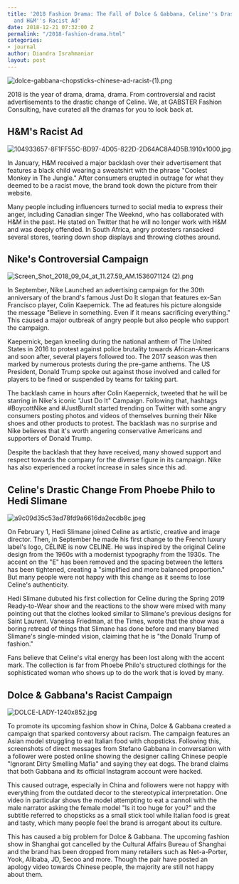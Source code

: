 ```yaml
---
title: '2018 Fashion Drama: The Fall of Dolce & Gabbana, Celine''s Drastic Change
  and H&M''s Racist Ad'
date: 2018-12-21 07:32:00 Z
permalink: "/2018-fashion-drama.html"
categories:
- journal
author: Diandra Israhmaniar
layout: post
---
```


![dolce-gabbana-chopsticks-chinese-ad-racist-(1).png](/uploads/dolce-gabbana-chopsticks-chinese-ad-racist-(1).png)

2018 is the year of drama, drama, drama. From controversial and racist advertisements to the drastic change of Celine. We, at GABSTER Fashion Consulting, have curated all the dramas for you to look back at.

## H&M's Racist Ad
![104933657-8F1FF55C-BD97-4D05-822D-2D64AC8A4D5B.1910x1000.jpg](/uploads/104933657-8F1FF55C-BD97-4D05-822D-2D64AC8A4D5B.1910x1000.jpg)

In January, H&M received a major backlash over their advertisement that features a black child wearing a sweatshirt with the phrase "Coolest Monkey in The Jungle." After consumers erupted in outrage for what they deemed to be a racist move, the brand took down the picture from their website. 

Many people including influencers turned to social media to express their anger, including Canadian singer The Weeknd, who has collaborated with H&M in the past. He stated on Twitter that he will no longer work with H&M and was deeply offended. In South Africa, angry protesters ransacked several stores, tearing down shop displays and throwing clothes around.

## Nike's Controversial Campaign
![Screen_Shot_2018_09_04_at_11.27.59_AM.1536071124 (2).png](/uploads/Screen_Shot_2018_09_04_at_11.27.59_AM.1536071124%20(2).png)

In September, Nike Launched an advertising campaign for the 30th anniversary of the brand's famous Just Do It slogan that features ex-San Francisco player, Colin Kaepernick. The ad features his picture alongside the message "Believe in something. Even if it means sacrificing everything." This caused a major outbreak of angry people but also people who support the campaign.

Kaepernick, began kneeling during the national anthem of The United States in 2016 to protest against police brutality towards African-Americans and soon after, several players followed too. The 2017 season was then marked by numerous protests during the pre-game anthems. The US President, Donald Trump spoke out against those involved and called for players to be fined or suspended by teams for taking part.

The backlash came in hours after Colin Kaepernick, tweeted that he will be starring in Nike's iconic "Just Do It" Campaign. Following that, hashtags #BoycottNike and #JustBurnIt started trending on Twitter with some angry consumers posting photos and videos of themselves burning their Nike shoes and other products to protest. The backlash was no surprise and Nike believes that it's worth angering conservative Americans and supporters of Donald Trump.

Despite the backlash that they have received, many showed support and respect towards the company for the diverse figure in its campaign. Nike has also experienced a rocket increase in sales since this ad.

## Celine's Drastic Change From Phoebe Philo to Hedi Slimane
![a9c09d35c53ad78fd9a6616da2ecdb8c.jpeg](/uploads/a9c09d35c53ad78fd9a6616da2ecdb8c.jpeg)

On February 1, Hedi Slimane joined Celine as artistic, creative and image director. Then, in September he made his first change to the French luxury label's logo, CÉLINE is now CELINE. He was inspired by the original Celine design from the 1960s with a modernist typography from the 1930s. The accent on the "E" has been removed and the spacing between the letters has been tightened, creating a "simplified and more balanced proportion." But many people were not happy with this change as it seems to lose Celine's authenticity.

Hedi Slimane dubuted his first collection for Celine during the Spring 2019 Ready-to-Wear show and the reactions to the show were mixed with many pointing out that the clothes looked similar to Slimane's previous designs for Saint Laurent. Vanessa Friedman, at the Times, wrote that the show was a boring retread of things that Slimane has done before and many blamed Slimane's single-minded vision, claiming that he is "the Donald Trump of fashion."

Fans believe that Celine's vital energy has been lost along with the accent mark. The collection is far from Phoebe Philo's structured clothings for the sophisticated woman who shows up to do the work that is loved by many.

## Dolce & Gabbana's Racist Campaign
![DOLCE-LADY-1240x852.jpg](/uploads/DOLCE-LADY-1240x852.jpg)

To promote its upcoming fashion show in China, Dolce & Gabbana created a campaign that sparked contoversy about racism. The campaign features an Asian model struggling to eat Italian food with chopsticks. Following this, screenshots of direct messages from Stefano Gabbana in conversation with a follower were posted online showing the designer calling Chinese people "Ignorant Dirty Smelling Mafia" and saying they eat dogs. The brand claims that both Gabbana and its official Instagram account were hacked.

This caused outrage, especially in China and followers were not happy with everything from the outdated decor to the stereotypical interpretation. One video in particular shows the model attempting to eat a cannoli with the male narrator asking the female model "Is it too huge for you?" and the subtitle referred to chopsticks as a small stick tool while Italian food is great and tasty, which many people feel the brand is arrogant about its culture.

This has caused a big problem for Dolce & Gabbana. The upcoming fashion show in Shanghai got cancelled by the Cultural Affairs Bureau of Shanghai and the brand has been dropped from many retailers such as Net-a-Porter, Yook, Alibaba, JD, Secoo and more. Though the pair have posted an apology video towards Chinese people, the majority are still not happy about them.
